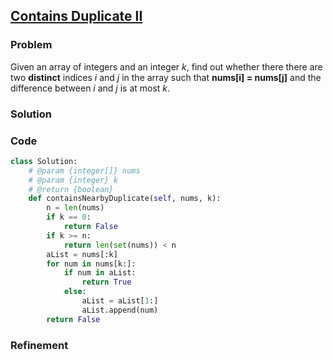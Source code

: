 ## [Contains Duplicate II](https://leetcode.com/problems/contains-duplicate-ii/)

### Problem

Given an array of integers and an integer _k_, find out whether there there are two __distinct__ indices _i_ and _j_ in the array such that __nums[i] = nums[j]__ and the difference between _i_ and _j_ is at most _k_.

### Solution


### Code

``` Python
class Solution:
    # @param {integer[]} nums
    # @param {integer} k
    # @return {boolean}
    def containsNearbyDuplicate(self, nums, k):
        n = len(nums)
        if k == 0:
            return False
        if k >= n:
            return len(set(nums)) < n
        aList = nums[:k]
        for num in nums[k:]:
            if num in aList:
                return True
            else:
                aList = aList[1:]
                aList.append(num)
        return False
```

### Refinement
